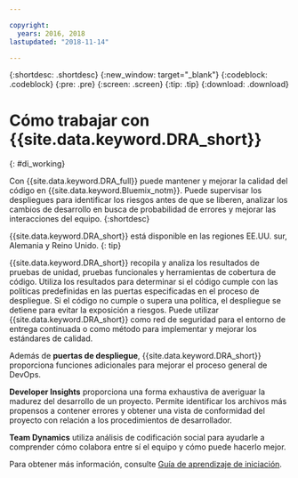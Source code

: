 ```yaml
---

copyright:
  years: 2016, 2018
lastupdated: "2018-11-14"

---
```


{:shortdesc: .shortdesc}
{:new_window: target="_blank"}
{:codeblock: .codeblock}
{:pre: .pre}
{:screen: .screen}
{:tip: .tip}
{:download: .download}

# Cómo trabajar con {{site.data.keyword.DRA_short}}
{: #di_working}

Con {{site.data.keyword.DRA_full}} puede mantener y mejorar la calidad del código en {{site.data.keyword.Bluemix_notm}}. Puede supervisar los despliegues para identificar los riesgos antes de que se liberen, analizar los cambios de desarrollo en busca de probabilidad de errores y mejorar las interacciones del equipo.
{:shortdesc}

{{site.data.keyword.DRA_short}} está disponible en las regiones EE.UU. sur, Alemania y Reino Unido.
{: tip}

{{site.data.keyword.DRA_short}} recopila y analiza los resultados de pruebas de unidad, pruebas funcionales y herramientas de cobertura de código. Utiliza los resultados para determinar si el código cumple con las políticas predefinidas en las puertas especificadas en el proceso de despliegue. Si el código no cumple o supera una política, el despliegue se detiene para evitar la exposición a riesgos. Puede utilizar {{site.data.keyword.DRA_short}} como red de seguridad para el entorno de entrega continuada o como método para implementar y mejorar los estándares de calidad. 

Además de **puertas de despliegue**, {{site.data.keyword.DRA_short}} proporciona funciones adicionales para mejorar el proceso general de DevOps.  

**Developer Insights** proporciona una forma exhaustiva de averiguar la madurez del desarrollo de un proyecto. Permite identificar los archivos más propensos a contener errores y obtener una vista de conformidad del proyecto con relación a los procedimientos de desarrollador.
	
**Team Dynamics** utiliza análisis de codificación social para ayudarle a comprender cómo colabora entre sí el equipo y cómo puede hacerlo mejor.

Para obtener más información, consulte [Guía de aprendizaje de iniciación](/docs/services/DevOpsInsights/index.html).
